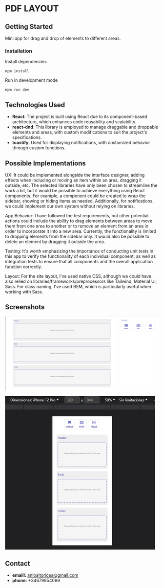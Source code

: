# PDF LAYOUT

## Getting Started

Mini app for drag and drop of elements to different areas.

### Installation 

Install dependencies

```
npm install
```

Run in development mode

```
npm run dev
```
## Technologies Used

- **React**: The project is built using React due to its component-based architecture, which enhances code reusability and scalability.
- **react-dnd**: This library is employed to manage draggable and droppable elements and areas, with custom modifications to suit the project's specifications.
- **toastify**: Used for displaying notifications, with customized behavior through custom functions.

## Possible Implementations

UX: It could be implemented alongside the interface designer, adding effects when including or moving an item within an area, dragging it outside, etc. The selected libraries have only been chosen to streamline the work a bit, but it would be possible to achieve everything using React components. For example, a component could be created to wrap the sidebar, showing or hiding items as needed. Additionally, for notifications, we could implement our own system without relying on libraries.

App Behavior: I have followed the test requirements, but other potential actions could include the ability to drag elements between areas to move them from one area to another or to remove an element from an area in order to incorporate it into a new area. Currently, the functionality is limited to dropping elements from the sidebar only. It would also be possible to delete an element by dragging it outside the area.

Testing: It's worth emphasizing the importance of conducting unit tests in this app to verify the functionality of each individual component, as well as integration tests to ensure that all components and the overall application function correctly.

Layout: For the site layout, I've used native CSS, although we could have also relied on libraries/frameworks/preprocessors like Tailwind, Material UI, Sass. For class naming, I've used BEM, which is particularly useful when working with Sass.

## Screenshots

![Screenshot 1](public/screenshots/screen1.png)

![Screenshot 1](public/screenshots/screen2.png)


## Contact

* **emaill:** anibaltorices@gmail.com
* **phone:** +34679854099
